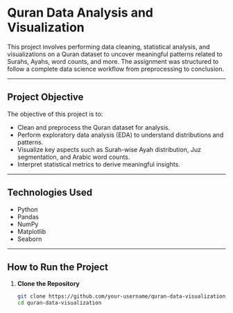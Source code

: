 
# Quran Data Analysis and Visualization

This project involves performing data cleaning, statistical analysis, and visualizations on a Quran dataset to uncover meaningful patterns related to Surahs, Ayahs, word counts, and more. The assignment was structured to follow a complete data science workflow from preprocessing to conclusion.

---

## Project Objective

The objective of this project is to:
- Clean and preprocess the Quran dataset for analysis.
- Perform exploratory data analysis (EDA) to understand distributions and patterns.
- Visualize key aspects such as Surah-wise Ayah distribution, Juz segmentation, and Arabic word counts.
- Interpret statistical metrics to derive meaningful insights.

---

## Technologies Used

- Python
- Pandas
- NumPy
- Matplotlib
- Seaborn

---

## How to Run the Project

1. **Clone the Repository**
   ```bash
   git clone https://github.com/your-username/quran-data-visualization.git
   cd quran-data-visualization
